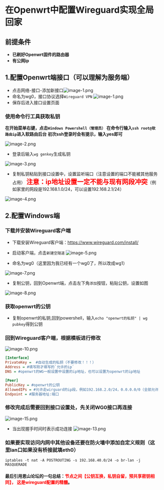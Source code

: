 # 在Openwrt中配置Wireguard实现全局回家
## 前提条件
- **已刷好Openwrt固件的路由器**
- **有公网ip**

## 1.配置Openwrt端接口（可以理解为服务端）

- 点击网络-接口-添加新接口![image-1.png](https://lsky.kirie.icu:8888/i/2024/08/13/66ba72d542b8e.png)
- 命名为wg0，接口协议选择`Wireguard VPN`
![image-1.png](https://lsky.kirie.icu:8888/i/2024/08/13/66ba73d8b8963.png)
- 保存后进入接口设置页面
### 使用命令行工具获取私钥

**在开始菜单右键，点击`Windows Powershell（管理员）`**
**在命令行输入`ssh root@软路由ip`进入软路由后台**
**初次ssh登录时会有提示，输入yes即可**

![image-2.png](https://lsky.kirie.icu:8888/i/2024/08/13/66ba72d4e15d5.png)

- 登录后输入`wg genkey`生成私钥

![image-3.png](https://lsky.kirie.icu:8888/i/2024/08/13/66ba772d193d4.png)

- 复制私钥粘贴到接口设置中，设置监听端口（注意设置的端口不能被其他服务占用）
<span style="font-size: 1.5em; font-weight: bold; color: red;">注意：ip地址设置一定不能与现有网段冲突</span>（例如家里的网段是192.168.1.0/24，可以设置192.168.2.1/24）

![image-4.png](https://lsky.kirie.icu:8888/i/2024/08/13/66ba747b07d9f.png)

## 2.配置Windows端

### 下载并安装Wireguard客户端

- 下载安装Wireguard客户端：https://www.wireguard.com/install/
- 启动客户端，点击`新建空隧道`
![image-5.png](https://lsky.kirie.icu:8888/i/2024/08/13/66ba74c869bc7.png)

- 命名为wg0（这里因为我已经有一个wg0了，所以改成wg1）

![image-7.png](https://lsky.kirie.icu:8888/i/2024/08/13/66ba74fe27e72.png)

- 复制公钥，回到Openwrt端，点击左下角`添加`按钮，粘贴公钥，设置如图

![image-8.png](https://lsky.kirie.icu:8888/i/2024/08/13/66ba7512adef4.png)

### 获取openwrt的公钥
- 复制openwrt的私钥,回到powershell，输入`echo "openwrt的私钥" | wg pubkey`得到公钥

### 回到Wireguard客户端，根据模板进行修改
![image-10.png](https://lsky.kirie.icu:8888/i/2024/08/13/66ba752deced0.png)

```ini
[Interface]
PrivateKey =  #自动生成的私钥（不要修改！！！）
Address = #填写刚才填写的`允许的ip` 
DNS = #openwrt的WG一般设置中设置的ip地址，也可以设置为openwrt的ip地址

[Peer]
PublicKey = #openwrt的公钥
AllowedIPs = #允许走wirguard的ip段，例如192.168.2.0/24，0.0.0.0/0（全部允许）
Endpoint = #服务器地址:端口
```

### 修改完成后需要回到接口设置处，先关闭WG0接口再连接
![image-15.png](https://lsky.kirie.icu:8888/i/2024/08/13/66ba767949f2d.png)
- 当出现握手时间时表示成功连接
![image-13.png](https://lsky.kirie.icu:8888/i/2024/08/13/66ba756a50893.png)

### 如果要实现访问内网中其他设备还要在防火墙中添加自定义规则（这里lan口如果没有桥接就填eth0）
`iptables -t nat -A POSTROUTING -s 192.168.40.0/24 -o br-lan -j MASQUERADE`



#### 最后引用恩山论坛的一句总结：<span style="color: red;">节点之间【公钥互换，私钥自留，预共享密钥相同】， 这是wireguard配置的精髓</span>。